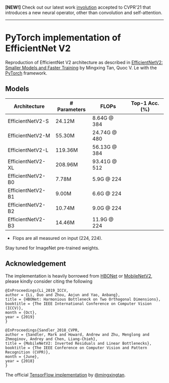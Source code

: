 **[NEW!]** Check out our latest work [involution](https://github.com/d-li14/involution) accepted to CVPR'21 that introduces a new neural operator, other than convolution and self-attention.

---

# PyTorch implementation of EfficientNet V2

Reproduction of EfficientNet V2 architecture as described in [EfficientNetV2: Smaller Models and Faster Training](https://arxiv.org/abs/2104.00298) by Mingxing Tan, Quoc V. Le with the [PyTorch](pytorch.org) framework.

## Models

| Architecture      | # Parameters | FLOPs | Top-1 Acc. (%) |
| ----------------- | ------------ | ------ | -------------------------- |
| EfficientNetV2-S    | 24.12M | 8.64G @ 384 |  |
| EfficientNetV2-M    | 55.30M | 24.74G @ 480 |  |
| EfficientNetV2-L    | 119.36M | 56.13G @ 384 |  |
| EfficientNetV2-XL    | 208.96M | 93.41G @ 512 |  |
| EfficientNetV2-B0 | 7.78M | 5.9G @ 224 | |
| EfficientNetV2-B1 | 9.00M | 6.6G @ 224 | |
| EfficientNetV2-B2 | 10.74M | 9.0G @ 224 | |
| EfficientNetV2-B3 | 14.46M | 11.9G @ 224  | |

* Flops are all measured on input (224, 224).

Stay tuned for ImageNet pre-trained weights.

## Acknowledgement

The implementation is heavily borrowed from [HBONet](https://github.com/d-li14/HBONet) or [MobileNetV2](https://github.com/d-li14/mobilenetv2.pytorch), please kindly consider citing the following

```
@InProceedings{Li_2019_ICCV,
author = {Li, Duo and Zhou, Aojun and Yao, Anbang},
title = {HBONet: Harmonious Bottleneck on Two Orthogonal Dimensions},
booktitle = {The IEEE International Conference on Computer Vision (ICCV)},
month = {Oct},
year = {2019}
}
```
```
@InProceedings{Sandler_2018_CVPR,
author = {Sandler, Mark and Howard, Andrew and Zhu, Menglong and Zhmoginov, Andrey and Chen, Liang-Chieh},
title = {MobileNetV2: Inverted Residuals and Linear Bottlenecks},
booktitle = {The IEEE Conference on Computer Vision and Pattern Recognition (CVPR)},
month = {June},
year = {2018}
}
```

The official [TensorFlow implementation](https://github.com/google/automl/tree/master/efficientnetv2) by [@mingxingtan](https://github.com/mingxingtan).
